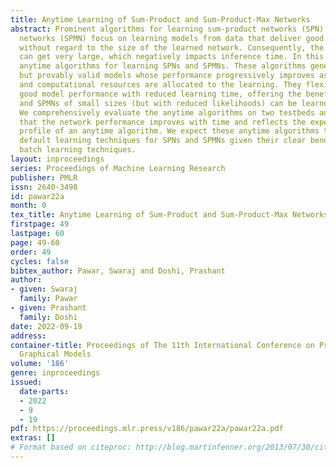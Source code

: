 ```yaml
---
title: Anytime Learning of Sum-Product and Sum-Product-Max Networks
abstract: Prominent algorithms for learning sum-product networks (SPN) and sum-product-max
  networks (SPMN) focus on learning models from data that deliver good modeling performance
  without regard to the size of the learned network. Consequently, the learned networks
  can get very large, which negatively impacts inference time. In this paper, we introduce
  anytime algorithms for learning SPNs and SPMNs. These algorithms generate intermediate
  but provably valid models whose performance progressively improves as more time
  and computational resources are allocated to the learning. They flexibly trade off
  good model performance with reduced learning time, offering the benefit that SPNs
  and SPMNs of small sizes (but with reduced likelihoods) can be learned quickly.
  We comprehensively evaluate the anytime algorithms on two testbeds and demonstrate
  that the network performance improves with time and reflects the expected performance
  profile of an anytime algorithm. We expect these anytime algorithms to become the
  default learning techniques for SPNs and SPMNs given their clear benefit over classical
  batch learning techniques.
layout: inproceedings
series: Proceedings of Machine Learning Research
publisher: PMLR
issn: 2640-3498
id: pawar22a
month: 0
tex_title: Anytime Learning of Sum-Product and Sum-Product-Max Networks
firstpage: 49
lastpage: 60
page: 49-60
order: 49
cycles: false
bibtex_author: Pawar, Swaraj and Doshi, Prashant
author:
- given: Swaraj
  family: Pawar
- given: Prashant
  family: Doshi
date: 2022-09-19
address:
container-title: Proceedings of The 11th International Conference on Probabilistic
  Graphical Models
volume: '186'
genre: inproceedings
issued:
  date-parts:
  - 2022
  - 9
  - 19
pdf: https://proceedings.mlr.press/v186/pawar22a/pawar22a.pdf
extras: []
# Format based on citeproc: http://blog.martinfenner.org/2013/07/30/citeproc-yaml-for-bibliographies/
---
```

